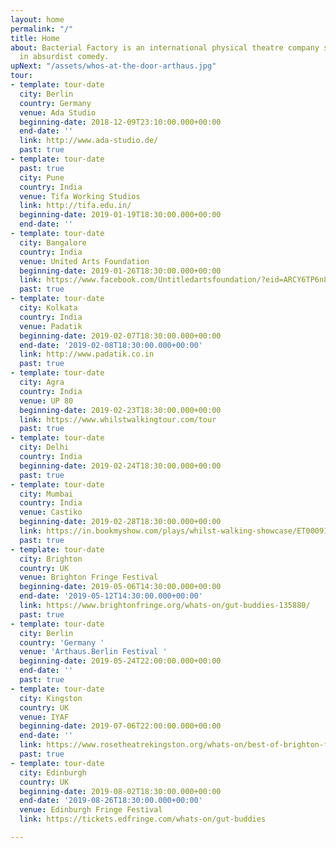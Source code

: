 ```yaml
---
layout: home
permalink: "/"
title: Home
about: Bacterial Factory is an international physical theatre company specialising
  in absurdist comedy.
upNext: "/assets/whos-at-the-door-arthaus.jpg"
tour:
- template: tour-date
  city: Berlin
  country: Germany
  venue: Ada Studio
  beginning-date: 2018-12-09T23:10:00.000+00:00
  end-date: ''
  link: http://www.ada-studio.de/
  past: true
- template: tour-date
  past: true
  city: Pune
  country: India
  venue: Tifa Working Studios
  link: http://tifa.edu.in/
  beginning-date: 2019-01-19T18:30:00.000+00:00
  end-date: ''
- template: tour-date
  city: Bangalore
  country: India
  venue: United Arts Foundation
  beginning-date: 2019-01-26T18:30:00.000+00:00
  link: https://www.facebook.com/Untitledartsfoundation/?eid=ARCY6TP6n8IXP1XHeYfEt--ivNM3qshZbkksDEvAQIaS4aHhXh3Al0bOai1o-X2hI7AtuhMlB7weqZU_
  past: true
- template: tour-date
  city: Kolkata
  country: India
  venue: Padatik
  beginning-date: 2019-02-07T18:30:00.000+00:00
  end-date: '2019-02-08T18:30:00.000+00:00'
  link: http://www.padatik.co.in
  past: true
- template: tour-date
  city: Agra
  country: India
  venue: UP 80
  beginning-date: 2019-02-23T18:30:00.000+00:00
  link: https://www.whilstwalkingtour.com/tour
  past: true
- template: tour-date
  city: Delhi
  country: India
  beginning-date: 2019-02-24T18:30:00.000+00:00
  past: true
- template: tour-date
  city: Mumbai
  country: India
  venue: Castiko
  beginning-date: 2019-02-28T18:30:00.000+00:00
  link: https://in.bookmyshow.com/plays/whilst-walking-showcase/ET00091236
  past: true
- template: tour-date
  city: Brighton
  country: UK
  venue: Brighton Fringe Festival
  beginning-date: 2019-05-06T14:30:00.000+00:00
  end-date: '2019-05-12T14:30:00.000+00:00'
  link: https://www.brightonfringe.org/whats-on/gut-buddies-135880/
  past: true
- template: tour-date
  city: Berlin
  country: 'Germany '
  venue: 'Arthaus.Berlin Festival '
  beginning-date: 2019-05-24T22:00:00.000+00:00
  end-date: ''
  past: true
- template: tour-date
  city: Kingston
  country: UK
  venue: IYAF
  beginning-date: 2019-07-06T22:00:00.000+00:00
  end-date: ''
  link: https://www.rosetheatrekingston.org/whats-on/best-of-brighton-fringe--children-and-families--gut-buddies
  past: true
- template: tour-date
  city: Edinburgh
  country: UK
  beginning-date: 2019-08-02T18:30:00.000+00:00
  end-date: '2019-08-26T18:30:00.000+00:00'
  venue: Edinburgh Fringe Festival
  link: https://tickets.edfringe.com/whats-on/gut-buddies

---
```

